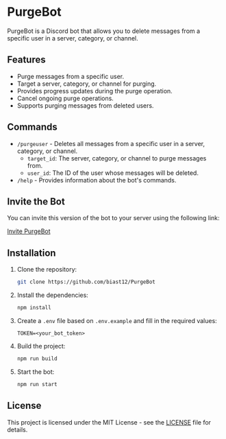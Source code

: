 # PurgeBot

PurgeBot is a Discord bot that allows you to delete messages from a specific user in a server, category, or channel.

## Features

- Purge messages from a specific user.
- Target a server, category, or channel for purging.
- Provides progress updates during the purge operation.
- Cancel ongoing purge operations.
- Supports purging messages from deleted users.

## Commands

- `/purgeuser` - Deletes all messages from a specific user in a server, category, or channel.
  - `target_id`: The server, category, or channel to purge messages from.
  - `user_id`: The ID of the user whose messages will be deleted.
- `/help` - Provides information about the bot's commands.

## Invite the Bot

You can invite this version of the bot to your server using the following link:

[Invite PurgeBot](https://discord.com/oauth2/authorize?client_id=1356612233878179921&permissions=294205352960&integration_type=0&scope=bot)

## Installation

1. Clone the repository:

   ```sh
   git clone https://github.com/biast12/PurgeBot
   ```

2. Install the dependencies:

   ```sh
   npm install
   ```

3. Create a `.env` file based on `.env.example` and fill in the required values:

   ```env
   TOKEN=<your_bot_token>
   ```

4. Build the project:

   ```sh
   npm run build
   ```

5. Start the bot:

   ```sh
   npm run start
   ```

## License

This project is licensed under the MIT License - see the [LICENSE](LICENSE) file for details.
